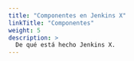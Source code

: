 ```yaml
---
title: "Componentes en Jenkins X"
linkTitle: "Componentes"
weight: 5
description: >
  De qué está hecho Jenkins X.
---
```

